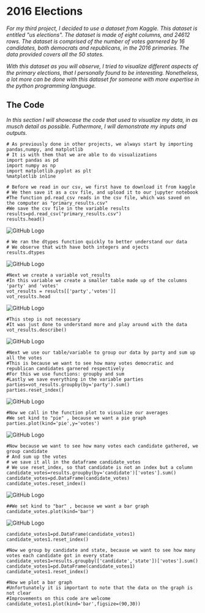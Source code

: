 # 2016 Elections

*For my third project, I decided to use a dataset from Kaggle. This dataset is entitled "us elections". The dataset
is made of eight columns, and 24612 rows. The dataset is comprised of the number of votes garnered by 16 candidates, both
democrats and republicans, in the 2016 primaries. The data provided covers all the 50 states.*

*With this dataset as you will observe, I tried to visualize different aspects of the primary elections,
that I personally found to be interesting. Nonetheless, a lot more can be done with this dataset for someone
with more expertise in the python programming language.*

## The Code

*In this section I will showcase the code that used to visualize my data, in as musch detail as possible. Futhermore,
I will demonstrate my inputs and outputs.*

```
# As previously done in other projects, we always start by importing pandas,numpy, and matplotlib
# It is with them that we are able to do visualizations
import pandas as pd
import numpy as np
import matplotlib.pyplot as plt
%matplotlib inline
```
```
# Before we read in our csv, we first have to download it from kaggle
# We then save it as a csv file, and upload it to our jupyter notebook
#The function pd.read_csv reads in the csv file, which was saved on the computer as "primary_results.csv"
#We save the csv file in the variable results
results=pd.read_csv("primary_results.csv")
results.head()
```
![GitHub Logo](/pngn1.PNG)
```
# We ran the dtypes function quickly to better understand our data
# We observe that with have both integers and ojects
results.dtypes
```
![GitHub Logo](/pngn2.PNG)
```
#Next we create a variable vot_results
#In this variable we create a smaller table made up of the columns 'party' and 'votes'
vot_results = results[['party','votes']]
vot_results.head
```
![GitHub Logo](/pngn3.PNG)
```
#This step is not necessary
#It was just done to understand more and play around with the data
vot_results.describe()
```
![GitHub Logo](/pngn4.PNG)
```
#Next we use our table/variable to group our data by party and sum up all the votes
#This is because we want to see how many votes democratic and republican candidates garnered respectively
#For this we use functions: groupby and sum
#Lastly we save everything in the variable parties
parties=vot_results.groupby(by='party').sum()
parties.reset_index()
```
![GitHub Logo](/pngn5.PNG)
```
#Now we call in the function plot to visualize our averages
#We set kind to "pie" , because we want a pie graph
parties.plot(kind='pie',y='votes')
```
![GitHub Logo](/pngn6.PNG)
```
#Now because we want to see how many votes each candidate gathered, we group candidate
# And sum up the votes
# we save it all in the dataframe candidate_votes
# We use reset_index, so that candidate is not an index but a column
candidate_votes=results.groupby(by='candidate')['votes'].sum()
candidate_votes=pd.DataFrame(candidate_votes)
candidate_votes.reset_index()
```
![GitHub Logo](/pngn7.PNG)
```
##We set kind to "bar" , because we want a bar graph
candidate_votes.plot(kind='bar')
```
![GitHub Logo](/pngn8.PNG)
```
candidate_votes1=pd.DataFrame(candidate_votes1)
candidate_votes1.reset_index()
```
```
#Now we group by candidate and state, because we want to see how many votes each candidate got in every state
candidate_votes1=results.groupby(['candidate','state'])['votes'].sum()
candidate_votes1=pd.DataFrame(candidate_votes1)
candidate_votes1.reset_index()
```
```
#Now we plot a bar graph
#Unfortunately it is important to note that the data on the graph is not clear
#Improvements on this code are welcome
candidate_votes1.plot(kind='bar',figsize=(90,30))
```




